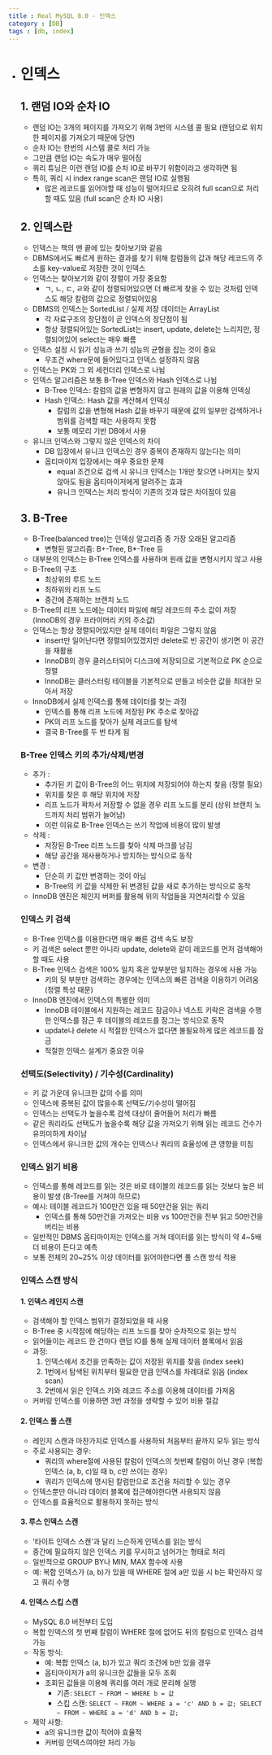 ```yaml
---
title : Real MySQL 8.0 - 인덱스
category : [DB]
tags : [db, index]
---
```


- # 인덱스

  ## 1. 랜덤 IO와 순차 IO

  - 랜덤 IO는 3개의 페이지를 가져오기 위해 3번의 시스템 콜 필요 (랜덤으로 위치한 페이지를 가져오기 때문에 당연)
  - 순차 IO는 한번의 시스템 콜로 처리 가능
  - 그만큼 랜덤 IO는 속도가 매우 떨어짐
  - 쿼리 튜닝은 이런 랜덤 IO를 순차 IO로 바꾸기 위함이라고 생각하면 됨
  - 특히, 쿼리 시 index range scan은 랜덤 IO로 실행됨
    - 많은 레코드를 읽어야할 때 성능이 떨어지므로 오히려 full scan으로 처리할 때도 있음 (full scan은 순차 IO 사용)

  ## 2. 인덱스란

  - 인덱스는 책의 맨 끝에 있는 찾아보기와 같음
  - DBMS에서도 빠르게 원하는 결과를 찾기 위해 칼럼들의 값과 해당 레코드의 주소를 key-value로 저장한 것이 인덱스
  - 인덱스는 찾아보기와 같이 정렬이 가장 중요함
    - ㄱ, ㄴ, ㄷ, ㄹ와 같이 정렬되어있으면 더 빠르게 찾을 수 있는 것처럼 인덱스도 해당 칼럼의 값으로 정렬되어있음
  - DBMS의 인덱스는 SortedList / 실제 저장 데이터는 ArrayList
    - 각 자료구조의 장단점이 곧 인덱스의 장단점이 됨
    - 항상 정렬되어있는 SortedList는 insert, update, delete는 느리지만, 정렬되어있어 select는 매우 빠름
  - 인덱스 설정 시 읽기 성능과 쓰기 성능의 균형을 잡는 것이 중요
    - 무조건 where문에 들어있다고 인덱스 설정하지 않음
  - 인덱스는 PK와 그 외 세컨더리 인덱스로 나뉨
  - 인덱스 알고리즘은 보통 B-Tree 인덱스와 Hash 인덱스로 나뉨
    - B-Tree 인덱스: 칼럼의 값을 변형하지 않고 원래의 값을 이용해 인덱싱
    - Hash 인덱스: Hash 값을 계산해서 인덱싱
      - 칼럼의 값을 변형해 Hash 값을 바꾸기 때문에 값의 일부만 검색하거나 범위를 검색할 때는 사용하지 못함
      - 보통 메모리 기반 DB에서 사용
  - 유니크 인덱스와 그렇지 않은 인덱스의 차이
    - DB 입장에서 유니크 인덱스인 경우 중복이 존재하지 않는다는 의미
    - 옵티마이저 입장에서는 매우 중요한 문제
      - equal 조건으로 검색 시 유니크 인덱스는 1개만 찾으면 나머지는 찾지 않아도 됨을 옵티마이저에게 알려주는 효과
      - 유니크 인덱스는 처리 방식이 기존의 것과 많은 차이점이 있음

  ## 3. B-Tree

  - B-Tree(balanced tree)는 인덱싱 알고리즘 중 가장 오래된 알고리즘
    - 변형된 알고리즘: B+-Tree, B*-Tree 등
  - 대부분의 인덱스는 B-Tree 인덱스를 사용하며 원래 값을 변형시키지 않고 사용
  - B-Tree의 구조
    - 최상위의 루트 노드
    - 최하위의 리프 노드
    - 중간에 존재하는 브랜치 노드
  - B-Tree의 리프 노드에는 데이터 파일에 해당 레코드의 주소 값이 저장 (InnoDB의 경우 프라이머리 키의 주소값)
  - 인덱스는 항상 정렬되어있지만 실제 데이터 파일은 그렇지 않음
    - insert만 일어난다면 정렬되어있겠지만 delete로 빈 공간이 생기면 이 공간을 재활용
    - InnoDB의 경우 클러스터되어 디스크에 저장되므로 기본적으로 PK 순으로 정렬
    - InnoDB는 클러스터링 테이블을 기본적으로 만들고 비슷한 값을 최대한 모아서 저장
  - InnoDB에서 실제 인덱스를 통해 데이터를 찾는 과정
    - 인덱스를 통해 리프 노드에 저장된 PK 주소로 찾아감
    - PK의 리프 노드를 찾아가 실제 레코드를 탐색
    - 결국 B-Tree를 두 번 타게 됨

  ### B-Tree 인덱스 키의 추가/삭제/변경

  - 추가 :
    - 추가된 키 값이 B-Tree의 어느 위치에 저장되어야 하는지 찾음 (정렬 필요)
    - 위치를 찾은 후 해당 위치에 저장
    - 리프 노드가 꽉차서 저장할 수 없을 경우 리프 노드를 분리 (상위 브랜치 노드까지 처리 범위가 늘어남)
    - 이런 이유로 B-Tree 인덱스는 쓰기 작업에 비용이 많이 발생
  - 삭제 :
    - 저장된 B-Tree 리프 노드를 찾아 삭제 마크를 남김
    - 해당 공간을 재사용하거나 방치하는 방식으로 동작
  - 변경 :
    - 단순히 키 값만 변경하는 것이 아님
    - B-Tree의 키 값을 삭제한 뒤 변경된 값을 새로 추가하는 방식으로 동작
  - InnoDB 엔진은 체인지 버퍼를 활용해 위의 작업들을 지연처리할 수 있음

  ### 인덱스 키 검색

  - B-Tree 인덱스를 이용한다면 매우 빠른 검색 속도 보장
  - 키 검색은 select 뿐만 아니라 update, delete와 같이 레코드를 먼저 검색해야할 때도 사용
  - B-Tree 인덱스 검색은 100% 일치 혹은 앞부분만 일치하는 경우에 사용 가능
    - 키의 뒷 부분만 검색하는 경우에는 인덱스의 빠른 검색을 이용하기 어려움 (정렬 특성 때문)
  - InnoDB 엔진에서 인덱스의 특별한 의미
    - InnoDB 테이블에서 지원하는 레코드 잠금이나 넥스트 키락은 검색을 수행한 인덱스를 잠근 후 테이블의 레코드를 잠그는 방식으로 동작
    - update나 delete 시 적절한 인덱스가 없다면 불필요하게 많은 레코드를 잠금
    - 적절한 인덱스 설계가 중요한 이유

  ### 선택도(Selectivity) / 기수성(Cardinality)

  - 키 값 가운데 유니크한 값의 수를 의미
  - 인덱스에 중복된 값이 많을수록 선택도/기수성이 떨어짐
  - 인덱스는 선택도가 높을수록 검색 대상이 줄어들어 처리가 빠름
  - 같은 쿼리라도 선택도가 높을수록 해당 값을 가져오기 위해 읽는 레코드 건수가 유의미하게 차이남
  - 인덱스에서 유니크한 값의 개수는 인덱스나 쿼리의 효율성에 큰 영향을 미침

  ### 인덱스 읽기 비용

  - 인덱스를 통해 레코드를 읽는 것은 바로 테이블의 레코드를 읽는 것보다 높은 비용이 발생 (B-Tree를 거쳐야 하므로)
  - 예시: 테이블 레코드가 100만건 있을 때 50만건을 읽는 쿼리
    - 인덱스를 통해 50만건을 가져오는 비용 vs 100만건을 전부 읽고 50만건을 버리는 비용
  - 일반적인 DBMS 옵티마이저는 인덱스를 거쳐 데이터를 읽는 방식이 약 4~5배 더 비용이 든다고 예측
  - 보통 전체의 20~25% 이상 데이터를 읽어야한다면 풀 스캔 방식 적용

  ### 인덱스 스캔 방식

  #### 1. 인덱스 레인지 스캔

  - 검색해야 할 인덱스 범위가 결정되었을 때 사용
  - B-Tree 중 시작점에 해당하는 리프 노드를 찾아 순차적으로 읽는 방식
  - 읽어들이는 레코드 한 건마다 랜덤 IO를 통해 실제 데이터 블록에서 읽음
  - 과정:
    1. 인덱스에서 조건을 만족하는 값이 저장된 위치를 찾음 (index seek)
    2. 1번에서 탐색된 위치부터 필요한 만큼 인덱스를 차례대로 읽음 (index scan)
    3. 2번에서 읽은 인덱스 키와 레코드 주소를 이용해 데이터를 가져옴
  - 커버링 인덱스를 이용하면 3번 과정을 생략할 수 있어 비용 절감

  #### 2. 인덱스 풀 스캔

  - 레인지 스캔과 마찬가지로 인덱스를 사용하되 처음부터 끝까지 모두 읽는 방식
  - 주로 사용되는 경우:
    - 쿼리의 where절에 사용된 칼럼이 인덱스의 첫번째 칼럼이 아닌 경우 (복합 인덱스 (a, b, c)일 때 b, c만 쓰이는 경우)
    - 쿼리가 인덱스에 명시된 칼럼만으로 조건을 처리할 수 있는 경우
  - 인덱스뿐만 아니라 데이터 블록에 접근해야한다면 사용되지 않음
  - 인덱스를 효율적으로 활용하지 못하는 방식

  #### 3. 루스 인덱스 스캔

  - '타이트 인덱스 스캔'과 달리 느슨하게 인덱스를 읽는 방식
  - 중간에 필요하지 않은 인덱스 키를 무시하고 넘어가는 형태로 처리
  - 일반적으로 GROUP BY나 MIN, MAX 함수에 사용
  - 예: 복합 인덱스가 (a, b)가 있을 때 WHERE 절에 a만 있을 시 b는 확인하지 않고 쿼리 수행

  #### 4. 인덱스 스킵 스캔

  - MySQL 8.0 버전부터 도입
  - 복합 인덱스의 첫 번째 칼럼이 WHERE 절에 없어도 뒤의 칼럼으로 인덱스 검색 가능
  - 작동 방식:
    - 예: 복합 인덱스 (a, b)가 있고 쿼리 조건에 b만 있을 경우
    - 옵티마이저가 a의 유니크한 값들을 모두 조회
    - 조회된 값들을 이용해 쿼리를 여러 개로 분리해 실행
      - 기존: `SELECT ~ FROM ~ WHERE b = 값`
      - 스킵 스캔: `SELECT ~ FROM ~ WHERE a = 'c' AND b = 값; SELECT ~ FROM ~ WHERE a = 'd' AND b = 값;`
  - 제약 사항:
    - a의 유니크한 값이 적어야 효율적
    - 커버링 인덱스여야만 처리 가능